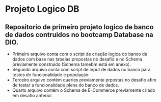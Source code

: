 # Projeto Logico DB

## Repositorio de primeiro projeto logico de banco de dados contruidos no bootcamp Database na DIO.

- Primeiro arquivo conta com o script de criação logica do banco de dados com base nas tabelas propostas no desafio e no Schema previamente construido (Schema tamebm está em anexo).
- Segundo arquivo conta com script de input de dados no banco para testes de funcionalidade e população.
-  Terceiro arquivo contém queries previamente prpostas no desafio afim de testar a funcionalidade plena do banco de dados.
- Quarto arquivo contém o Schema de E-Commerce previamente criado em desafio anterior.
